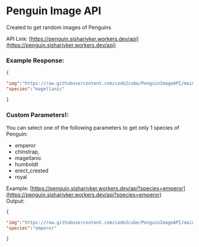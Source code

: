 # Penguin Image API
Created to get random images of Penguins

API Link: [https://penguin.sjsharivker.workers.dev/api](https://penguin.sjsharivker.workers.dev/api)

### Example Response:
```json
{

"img":"https://raw.githubusercontent.com/code2cube/PenguinImageAPI/main/img/magellanic/3.jpg",
"species":"magellanic"

}
```

### Custom Parameters!:
You can select one of the following parameters to get only 1 species of Penguin:

* emperor
* chinstrap,
* magellanic
* humboldt
* erect_crested
* royal

Example: [https://penguin.sjsharivker.workers.dev/api?species=emperor](https://penguin.sjsharivker.workers.dev/api?species=emperor) <br>
Output:
```json
{

"img":"https://raw.githubusercontent.com/code2cube/PenguinImageAPI/main/img/emperor/0.jpg",
"species":"emperor"

}
```